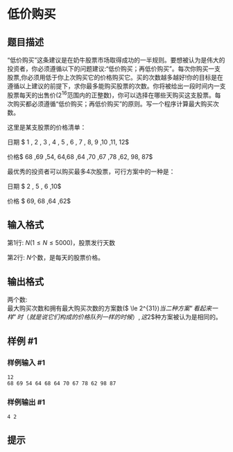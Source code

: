 # 低价购买

## 题目描述

“低价购买”这条建议是在奶牛股票市场取得成功的一半规则。要想被认为是伟大的投资者，你必须遵循以下的问题建议:“低价购买；再低价购买”。每次你购买一支股票,你必须用低于你上次购买它的价格购买它。买的次数越多越好!你的目标是在遵循以上建议的前提下，求你最多能购买股票的次数。你将被给出一段时间内一支股票每天的出售价($2^{16}$范围内的正整数)，你可以选择在哪些天购买这支股票。每次购买都必须遵循“低价购买；再低价购买”的原则。写一个程序计算最大购买次数。

这里是某支股票的价格清单：

日期 $ 1 , 2 , 3 , 4 , 5 , 6 , 7 , 8,  9 ,10 ,11, 12$

价格$ 68 ,69 ,54, 64,68 ,64 ,70 ,67 ,78 ,62, 98, 87$

最优秀的投资者可以购买最多$4$次股票，可行方案中的一种是：

日期 $   2 , 5 , 6 ,10$

价格 $  69, 68 ,64 ,62$


## 输入格式

第1行: $N(1  \le  N  \le 5000)$，股票发行天数

第2行: $N$个数，是每天的股票价格。


## 输出格式

两个数:  
最大购买次数和拥有最大购买次数的方案数($ \le 2^{31}$)当二种方案“看起来一样”时（就是说它们构成的价格队列一样的时候）,这$2$种方案被认为是相同的。


## 样例 #1

### 样例输入 #1
```
12
68 69 54 64 68 64 70 67 78 62 98 87
```

### 样例输出 #1

```
4 2
```

## 提示


